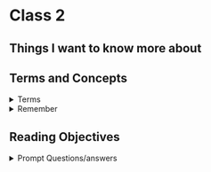 # Class 2

## Things I want to know more about



## Terms and Concepts

<details markdown="block"><summary>Terms</summary>

<dl>
    <dt></dt>
    <dd></dd>
    <dt></dt>
    <dd></dd>
    <dt></dt>
    <dd></dd>
    <dt></dt>
    <dd></dd>
</dl>

</details>

<details markdown="block"><summary>Remember</summary>

### ThingToRemember

</details>

## Reading Objectives

<details markdown="block"><summary>Prompt Questions/answers</summary>


### 1. When should you use an unordered list in your HTML document?

### 2. How do you change the bullet style of unordered list items?

### 3. When should you use an ordered list vs an unorder list in your HTML document?

### 4. Describe two ways you can change the numbers on list items provided by an ordered list?

## Learn CSS

### 5. Describe the CSS properties of margin and padding as characters in a story. What is their role in a story titled: “The Box Model”?


### 6. List and describe the four parts of an HTML elements box as referred to by the box model.

## Learn JS

### 7. What data types can you store inside of an Array?

### 8.Is the people array a valid JavaScript array? If so, how can I access the values stored? If not, why?

```javascript
 const people = [['pete', 32, 'librarian', null], ['Smith', 40, 'accountant', 'fishing:hiking:rock_climbing'], ['bill', null, 'artist', null]];
```

### 9. List five shorthand operators for assignment in javascript and describe what they do.

### 10.Read the code below and evaluate the last expression and explain what the result would be and why.

```javascript
 let a = 10;
 let b = 'dog';
 let c = false;

 // evaluate this
 (a + c) + b;

```

### 11. Describe a real world example of when a conditional statement should be used in a JavaScript program.

### 12. Give an example of when a Loop is useful in JavaScript.


</details>